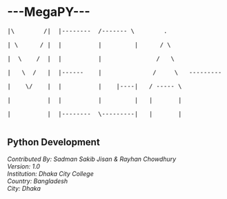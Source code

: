 <h1>---MegaPY---</h1>

<pre>
|\        /|  |--------  /------- \        .                 |-------\   \       / <br>
| \      / |  |          |         |      / \                |        |   \     /  <br>
|  \    /  |  |          |               /   \               |        |    \   /   <br>
|   \  /   |  |------    |              /     \   ---------  |-------/      \ /    <br>
|    \/    |  |          |    |----|   / ----- \             |              |     <br>
|          |  |          |         |   |       |             |              |     <br>
|          |  |--------  \---------|   |       |             |              |     <br>
</pre>


<h2>Python Development</h2>

<address>
Contributed By: Sadman Sakib Jisan & Rayhan Chowdhury <br>
Version: 1.0 <br>
Institution: Dhaka City College <br>
Country: Bangladesh <br>
City: Dhaka <br>
</address>
